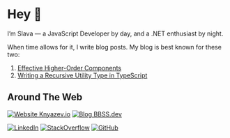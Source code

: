 # Hey 👋

I’m Slava &mdash; a JavaScript Developer by day, and a .NET enthusiast by night. 

When time allows for it, I write blog posts. My blog is best known for these two:

1. [Effective Higher-Order Components](https://www.bbss.dev/posts/effective-hocs/)
1. [Writing a Recursive Utility Type in TypeScript](https://www.bbss.dev/posts/typescript-recursive-omit/)


## Around The Web

[![Website Knyazev.io](https://img.shields.io/badge/Website-Knyazev.io-white?logo=internetexplorer&style=for-the-badge&logoColor=white)](https://knyazev.io)
[![Blog BBSS.dev](https://img.shields.io/badge/Blog-BBSS.dev-EE72F1?logo=rss&style=for-the-badge&logoColor=white)](https://bbss.dev)

[![LinkedIn](https://img.shields.io/badge/-LinkedIn-0A66C2?logo=linkedin&style=for-the-badge&logoColor=white)](https://www.linkedin.com/in/slava-knyazev/)
[![StackOverflow](https://img.shields.io/badge/-StackOverflow-F58025?logo=stackoverflow&style=for-the-badge&logoColor=white)](https://stackoverflow.com/users/4088472/slava-knyazev)
[![GitHub](https://img.shields.io/badge/-GitHub-181717?logo=github&style=for-the-badge&logoColor=white)](https://github.com/vezaynk/vezaynk)


<!-- [![Slava Knyazev StackOverflow](https://stackoverflow-readme-profile.johannchopin.fr/profile/4088472?theme=monokai&website=true&location=true)](https://stackoverflow.com/users/4088472/slava-knyazev) -->

<!-- ### Learn more about me: https://knyazev.io 

### Read my work: https://bbss.dev  -->
<!-- 
# Today

I am a **Front-End Engineer II** at **Amazon Web Services**. On the side, I am currently working on a couple side-projects:

### Pixel-Perfect

Cloud-Native clone of Chromatic/Happo/Percy with some fresh ideas of my own. It is a large undertaking with an expected delivery of late 2023.

### ExtendedQuery

Configuration-as-code data fetcher with a builder pattern API as an alternative to [@TanStack/Query](https://github.com/TanStack/query). It is my highest priority side-project, as it has many immediate applications. See my [initial draft](https://user-images.githubusercontent.com/10255546/207960718-b7462a7c-b946-4ad3-8880-835e3c45b7e9.png) for the implementation.

### TablePost

Pastebin but for dynamic tables. Exercise in working in AWS Lambda and DynamoDB inspired by [this tweet](https://user-images.githubusercontent.com/10255546/208017069-42df8ad9-e52c-4c85-b584-67d189b05b95.png).

# Yesterday

Most notably<sup>1</sup>, I have previously been employed as a Senior React Consultant for **Airbnb** under **Capgemini Engineering**<sup>2</sup> working first under the taxes reporting org and later under the marketing org. Before that, I was a Developer for the **Public Health Agency of Canada** where I automated critical workflows and designed interactive data visualizations. 

<sup>1. I have held many other roles, [please see my resume for the rest](https://knyazev.io/resume/)</sup> 

<sup>2. Altran before being acquired by Capgemini</sup>

# Tomorrow

My goals for the next year are primarily focused on becoming an expert at All Things Kubernetes and taking the [CKAD certification](https://training.linuxfoundation.org/certification/certified-kubernetes-application-developer-ckad). My current role is an ideal fit for that goal, and as such, **I am currently not looking for any new roles**.
 -->
